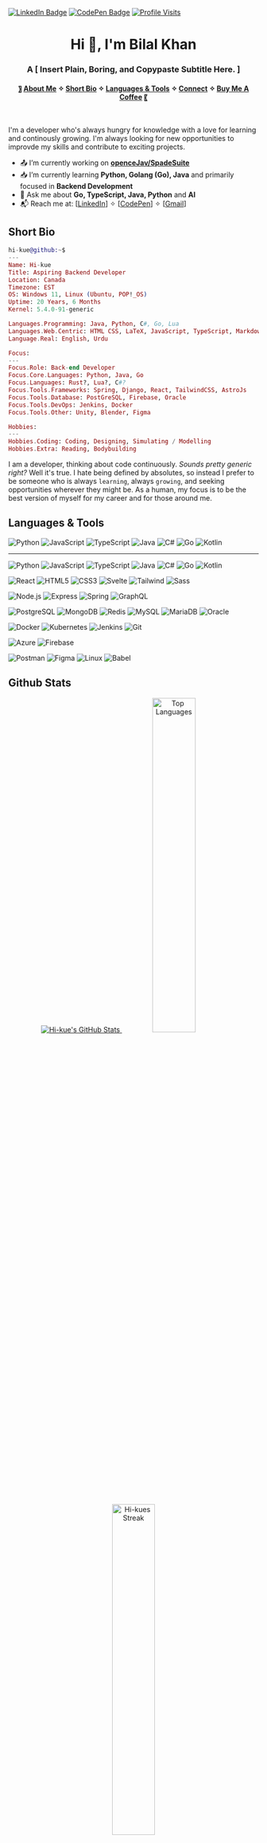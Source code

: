 [![LinkedIn Badge](https://img.shields.io/badge/LinkedIn-Profile-informational?style=flat&logo=linkedin&logoColor=white&color=0D76A8)](https://www.linkedin.com/in/hikue/)
[![CodePen Badge](https://img.shields.io/badge/CodePen-Profile-informational?style=flat&logo=codepen&logoColor=white&color=0D76A8)](https://codepen.io/Hi-kue)
[![Profile Visits](https://visitcount.itsvg.in/api?id=Hi-kue&label=Profile%20Views&icon=9&pretty=true)](https://visitcount.itsvg.in)

<link rel="stylesheet" type='text/css' href="https://cdn.jsdelivr.net/gh/devicons/devicon@latest/devicon.min.css"/>

<h1 align="center">Hi 👋, I'm Bilal Khan</h1>
<h3 align="center">A [ Insert Plain, Boring, and Copypaste Subtitle Here. ]</h3>
<h4 align="center">
 〗 
  <a href="#about-me">About Me</a> ✧
  <a href="#short-bio">Short Bio</a> ✧
  <a href="#languages--tools">Languages & Tools</a> ✧
  <a href="#connect-with-me">Connect</a> ✧
  <a href="#buy-me-a-coffee">Buy Me A Coffee</a>
〖
</h4>
<br>

<!--- ABOUT ME SECTION --->
I'm a developer who's always hungry for knowledge with a love for learning and continously growing. I'm always looking for 
new opportunities to improvde my skills and contribute to exciting projects.

- 📤 I’m currently working on **[openceJav/SpadeSuite]()**
- 📥 I’m currently learning **Python, Golang (Go), Java** and primarily focused in **Backend Development**
- 📝 Ask me about **Go, TypeScript, Java, Python** and **AI**
- 📬 Reach me at: [[LinkedIn](https://www.linkedin.com/in/hikue/)] ✧ [[CodePen](https://codepen.io/Hi-kue)] ✧ [[Gmail](mailto:hikue.primary@gmail.com)]


<!--- REVAMPED ABOUT ME (LINUX STYLE) --->
## Short Bio

```elixir
hi-kue@github:~$
---
Name: Hi-kue
Title: Aspiring Backend Developer
Location: Canada
Timezone: EST
OS: Windows 11, Linux (Ubuntu, POP!_OS)
Uptime: 20 Years, 6 Months
Kernel: 5.4.0-91-generic

Languages.Programming: Java, Python, C#, Go, Lua
Languages.Web.Centric: HTML CSS, LaTeX, JavaScript, TypeScript, Markdown
Language.Real: English, Urdu

Focus:
---
Focus.Role: Back-end Developer
Focus.Core.Languages: Python, Java, Go
Focus.Languages: Rust?, Lua?, C#?
Focus.Tools.Frameworks: Spring, Django, React, TailwindCSS, AstroJs
Focus.Tools.Database: PostGreSQL, Firebase, Oracle
Focus.Tools.DevOps: Jenkins, Docker
Focus.Tools.Other: Unity, Blender, Figma

Hobbies:
---
Hobbies.Coding: Coding, Designing, Simulating / Modelling
Hobbies.Extra: Reading, Bodybuilding
```

I am a developer, thinking about code continuously. *Sounds pretty generic right?* Well it's true. I hate being defined by absolutes, so instead I prefer to be someone who is always `learning`, always `growing`, and seeking opportunities wherever they might be. As a human, my focus is to be the best version of myself for my career and for those around me.

## Languages & Tools

<!-- Languages -->
![Python](https://img.shields.io/badge/Python-FFD43B?style=plastic&logo=python&logoColor=306998&logoWidth=25)
![JavaScript](https://img.shields.io/badge/JavaScript-323330?style=plastic&logo=javascript&logoColor=F0DB4F&logoWidth=25)
![TypeScript](https://img.shields.io/badge/TypeScript-007ACC?style=plastic&logo=typescript&logoColor=white&logoWidth=25)
![Java](https://img.shields.io/badge/Java-ED8B00?style=plastic&logo=openjdk&logoColor=white&logoWidth=25)
![C#](https://img.shields.io/badge/C%23-239120?style=plastic&logo=csharp&logoColor=white&logoWidth=25)
![Go](https://img.shields.io/badge/Go-00ADD8?style=plastic&logo=go&logoColor=white&logoWidth=25)
![Kotlin](https://img.shields.io/badge/Kotlin-7F52FF?style=plastic&logo=kotlin&logoColor=white&logoWidth=25)

---

![Python](https://img.shields.io/badge/Python-FFD43B?style=plastic&logo=python&logoColor=306998&logoWidth=25)
![JavaScript](https://img.shields.io/badge/JavaScript-323330?style=plastic&logo=javascript&logoColor=F0DB4F&logoWidth=25)
![TypeScript](https://img.shields.io/badge/TypeScript-007ACC?style=plastic&logo=typescript&logoColor=white&logoWidth=25)
![Java](https://img.shields.io/badge/Java-ED8B00?style=plastic&logo=openjdk&logoColor=white&logoWidth=25)
![C#](https://img.shields.io/badge/C%23-239120?style=plastic&logo=csharp&logoColor=white&logoWidth=25)
![Go](https://img.shields.io/badge/Go-00ADD8?style=plastic&logo=go&logoColor=white&logoWidth=25)
![Kotlin](https://img.shields.io/badge/Kotlin-7F52FF?style=plastic&logo=kotlin&logoWidth=25)

<!-- Frontend -->
![React](https://img.shields.io/badge/React-20232A?style=plastic&logo=react&logoColor=61DAFB&logoWidth=25)
![HTML5](https://img.shields.io/badge/HTML5-E34F26?style=plastic&logo=html5&logoColor=white&logoWidth=25)
![CSS3](https://img.shields.io/badge/CSS3-1572B6?style=plastic&logo=css3&logoColor=white&logoWidth=25)
![Svelte](https://img.shields.io/badge/Svelte-FF3E00?style=plastic&logo=svelte&logoColor=white&logoWidth=25)
![Tailwind](https://img.shields.io/badge/Tailwind-38B2AC?style=plastic&logo=tailwind-css&logoColor=white&logoWidth=25)
![Sass](https://img.shields.io/badge/Sass-CC6699?style=plastic&logo=sass&logoColor=white&logoWidth=25)

<!-- Backend & Databases -->
![Node.js](https://img.shields.io/badge/Node.js-339933?style=plastic&logo=node.js&logoColor=white&&logoWidth=25)
![Express](https://img.shields.io/badge/Express-000000?style=plastic&logo=express&logoColor=white&&logoWidth=25)
![Spring](https://img.shields.io/badge/Spring-6DB33F?style=plastic&logo=spring&logoColor=white&logoWidth=25)
![GraphQL](https://img.shields.io/badge/GraphQL-E10098?style=plastic&logo=graphql&logoColor=white&logoWidth=25)

<!-- Databases -->
![PostgreSQL](https://img.shields.io/badge/PostgreSQL-316192?style=plastic&logo=postgresql&logoColor=white&logoWidth=25)
![MongoDB](https://img.shields.io/badge/MongoDB-4EA94B?style=plastic&logo=mongodb&logoColor=white&logoWidth=25)
![Redis](https://img.shields.io/badge/Redis-DC382D?style=plastic&logo=redis&logoColor=white&logoWidth=25)
![MySQL](https://img.shields.io/badge/MySQL-005C84?style=plastic&logo=mysql&logoColor=white&logoWidth=25)
![MariaDB](https://img.shields.io/badge/MariaDB-003545?style=plastic&logo=mariadb&logoColor=white&logoWidth=25)
![Oracle](https://img.shields.io/badge/Oracle-F80000?style=plastic&logo=oracle&logoColor=white&logoWidth=25)

<!-- DevOps & Tools -->
![Docker](https://img.shields.io/badge/Docker-2496ED?style=plastic&logo=docker&logoColor=white&logoWidth=25)
![Kubernetes](https://img.shields.io/badge/Kubernetes-326CE5?style=plastic&logo=kubernetes&logoColor=white&logoWidth=25)
![Jenkins](https://img.shields.io/badge/Jenkins-D24939?style=plastic&logo=jenkins&logoColor=white&logoWidth=25)
![Git](https://img.shields.io/badge/Git-F05032?style=plastic&logo=git&logoColor=white&logoWidth=25)

<!-- Cloud -->
![Azure](https://img.shields.io/badge/Azure-0089D6?style=plastic&logo=microsoftazure&logoColor=white&logoWidth=25)
![Firebase](https://img.shields.io/badge/Firebase-FFCA28?style=plastic&logo=firebase&logoColor=black&logoWidth=25)

<!-- Tools & Frameworks -->
![Postman](https://img.shields.io/badge/Postman-FF6C37?style=plastic&logo=postman&logoColor=white&logoWidth=25)
![Figma](https://img.shields.io/badge/Figma-F24E1E?style=plastic&logo=figma&logoColor=white&logoWidth=25)
![Linux](https://img.shields.io/badge/Linux-FCC624?style=plastic&logo=linux&logoColor=black&logoWidth=25)
![Babel](https://img.shields.io/badge/Babel-F9DC3B?style=plastic&logo=babel&logoColor=black&logoWidth=25)

## Github Stats

<div align="center">
  <a href="https://github.com/anuraghazra/github-readme-stats">
    <img src="https://github-readme-stats.vercel.app/api?username=Hi-kue&theme=gruvbox&show_icons=true&hide_border=true&count_private=true" alt="Hi-kue's GitHub Stats"/>
  </a>
 <a href="https://github.com/anuraghazra/github-readme-stats">
    <img src="https://github-readme-stats.vercel.app/api/top-langs/?username=Hi-kue&theme=gruvbox&show_icons=true&hide_border=true&layout=compact" alt="Top Languages" style="width:41.5%"/>
 </a>
 <a href="https://github.com/anuraghazra/github-readme-stats">
   
 </a>
 <a href="https://github.com/anuraghazra/github-readme-stats">
    <img src="https://github-readme-streak-stats.herokuapp.com/?user=Hi-kue&theme=gruvbox&hide_border=true" alt="Hi-kues Streak" style="width:41.25%"/>
 </a>
</div>

## Connect with me

<p align="left">
<!-- Connect: LinkedIn --->
  <a href="https://linkedin.com/in/hikue" target="blank"><img align="center" src="https://raw.githubusercontent.com/rahuldkjain/github-profile-readme-generator/master/src/images/icons/Social/linked-in-alt.svg" alt="hikue" height="50" width="50" />&nbsp;</a>
  <!-- Connect: Dribble --->
  <a href="https://dribbble.com/hikue" target="blank"><img align="center" src="https://raw.githubusercontent.com/rahuldkjain/github-profile-readme-generator/master/src/images/icons/Social/dribbble.svg" alt="hikue" height="50" width="50" />&nbsp;</a>
</p>

## Buy Me A Coffee
<p>
  <a href="https://www.buymeacoffee.com/lofiaudit"> <img align="left" src="https://cdn.buymeacoffee.com/buttons/v2/default-yellow.png" height="50" width="210" alt="lofiaudit" /></a>
</p>

![](https://hit.yhype.me/github/profile?user_id=93727204)
